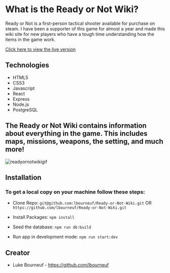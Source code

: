 # What is the Ready or Not Wiki?
Ready or Not is a first-person tactical shooter available for purchase on steam. I have been a supporter of this game for almost a year and made this wiki site for new players who have a tough time understanding how the items in the game work.

[Click here to view the live version](https://ready-or-not-wiki.herokuapp.com/)


## Technologies
* HTML5
* CSS3
* Javascript
* React
* Express
* Node.js
* PostgreSQL

## The Ready or Not Wiki contains information about everything in the game. This includes maps, missions, weapons, the setting, and much more!

![readyornotwikigif](https://user-images.githubusercontent.com/62524957/190214043-baaf6f09-824c-4dcf-aa71-3d765f241b71.gif)

## Installation 

### To get a local copy on your machine follow these steps: 
* Clone Repo: 
```git@github.com:lbourneuf/Ready-or-Not-Wiki.git```
OR 
```https://github.com/lbourneuf/Ready-or-Not-Wiki.git```

* Install Packages: 
``` npm install ```

* Seed the database: 
``` npm run db:build ```

* Run app in development mode: 
``` npm run start:dev ```


## Creator
* Luke Bourneuf - https://github.com/lbourneuf
